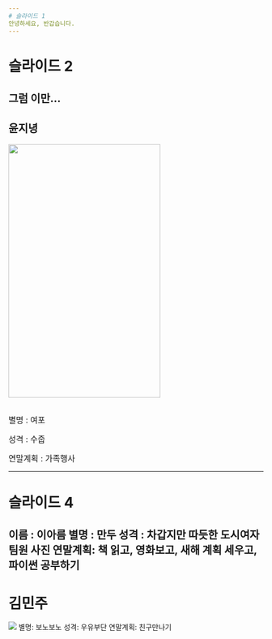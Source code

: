 ```yaml
---
# 슬라이드 1
안녕하세요, 반갑습니다.
---
```

# 슬라이드 2
그럼 이만...
---
## 윤지녕
<img src="https://t1.daumcdn.net/cfile/tistory/196669494FB46B080D" width="300" height="500" > <br></br>
<p><font size="3pt"> 별명 : 여포</font></p>
<p><font size="3pt">성격 : 수줍 </font></p>
<p><font size="3pt">연말계획 : 가족행사 </font></p>

---
# 슬라이드 4
이름 : 이아름
별명 : 만두
성격 : 차갑지만 따듯한 도시여자
팀원 사진
연말계획: 책 읽고, 영화보고, 새해 계획 세우고, 파이썬 공부하기
---
# 김민주
<img src="http://mblogthumb3.phinf.naver.net/20160620_162/qkdwldus2_1466430489841Ydq9F_PNG/dd.png?type=w2">
별명: 보노보노
성격: 우유부단
연말계획: 친구만나기
